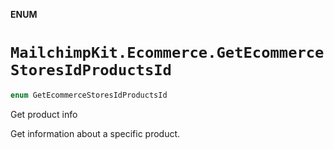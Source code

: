**ENUM**

# `MailchimpKit.Ecommerce.GetEcommerceStoresIdProductsId`

```swift
enum GetEcommerceStoresIdProductsId
```

Get product info

Get information about a specific product.
